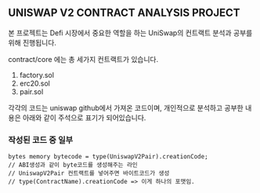 ## UNISWAP V2 CONTRACT ANALYSIS PROJECT

본 프로젝트는 Defi 시장에서 중요한 역할을 하는 UniSwap의 컨트랙트 분석과 공부를 위해 진행됩니다.

contract/core 에는 총 세가지 컨트랙트가 있습니다.

1. factory.sol
2. erc20.sol
3. pair.sol

각각의 코드는 uniswap github에서 가져온 코드이며, 개인적으로 분석하고 공부한 내용은 아래와 같이 주석으로 표기가 되어있습니다.

### 작성된 코드 중 일부
``` solidity
bytes memory bytecode = type(UniswapV2Pair).creationCode;
// ABI생성과 같이 byte코드를 생성해주는 라인
// UniswapV2Pair 컨트랙트를 넣어주면 바이트코드가 생성
// type(ContractName).creationCode => 이게 하나의 포맷임.

```
